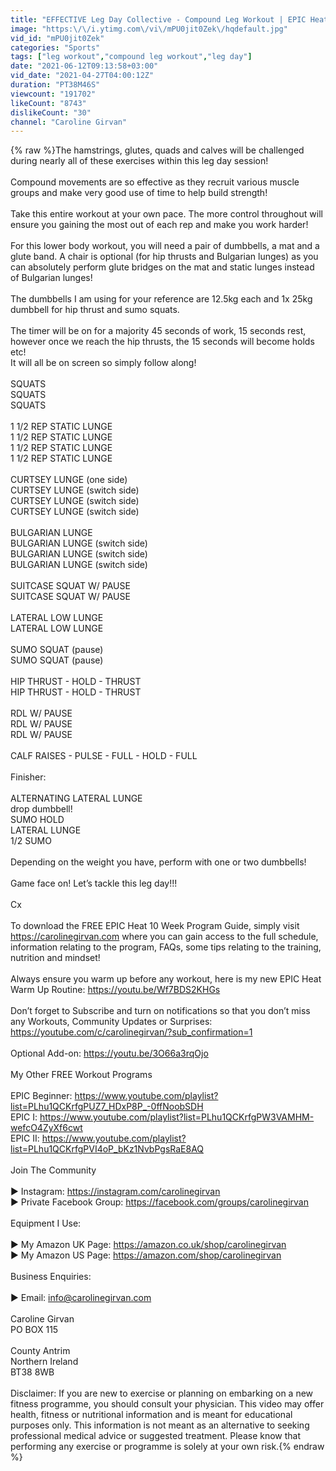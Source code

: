 ```yaml
---
title: "EFFECTIVE Leg Day Collective - Compound Leg Workout | EPIC Heat - Day 17"
image: "https:\/\/i.ytimg.com\/vi\/mPU0jit0Zek\/hqdefault.jpg"
vid_id: "mPU0jit0Zek"
categories: "Sports"
tags: ["leg workout","compound leg workout","leg day"]
date: "2021-06-12T09:13:58+03:00"
vid_date: "2021-04-27T04:00:12Z"
duration: "PT38M46S"
viewcount: "191702"
likeCount: "8743"
dislikeCount: "30"
channel: "Caroline Girvan"
---
```

{% raw %}The hamstrings, glutes, quads and calves will be challenged during nearly all of these exercises within this leg day session! <br /><br />Compound movements are so effective as they recruit various muscle groups and make very good use of time to help build strength!<br /><br />Take this entire workout at your own pace. The more control throughout will ensure you gaining the most out of each rep and make you work harder!<br /><br />For this lower body workout, you will need a pair of dumbbells, a mat and a glute band. A chair is optional (for hip thrusts and Bulgarian lunges) as you can absolutely perform glute bridges on the mat and static lunges instead of Bulgarian lunges! <br /><br />The dumbbells I am using for your reference are 12.5kg each and 1x 25kg dumbbell for hip thrust and sumo squats.<br /><br />The timer will be on for a majority 45 seconds of work, 15 seconds rest, however once we reach the hip thrusts, the 15 seconds will become holds etc!<br />It will all be on screen so simply follow along! <br /><br />SQUATS<br />SQUATS<br />SQUATS<br /><br />1 1/2 REP STATIC LUNGE<br />1 1/2 REP STATIC LUNGE<br />1 1/2 REP STATIC LUNGE<br />1 1/2 REP STATIC LUNGE<br /><br />CURTSEY LUNGE (one side)<br />CURTSEY LUNGE (switch side)<br />CURTSEY LUNGE (switch side)<br />CURTSEY LUNGE (switch side)<br /><br />BULGARIAN LUNGE <br />BULGARIAN LUNGE (switch side)<br />BULGARIAN LUNGE (switch side)<br />BULGARIAN LUNGE (switch side)<br /><br />SUITCASE SQUAT W/ PAUSE<br />SUITCASE SQUAT W/ PAUSE<br /><br />LATERAL LOW LUNGE<br />LATERAL LOW LUNGE<br /><br />SUMO SQUAT (pause)<br />SUMO SQUAT (pause)<br /><br />HIP THRUST - HOLD - THRUST<br />HIP THRUST - HOLD - THRUST<br /><br />RDL W/ PAUSE<br />RDL W/ PAUSE<br />RDL W/ PAUSE<br /><br />CALF RAISES - PULSE - FULL - HOLD - FULL<br /><br />Finisher: <br /><br />ALTERNATING LATERAL LUNGE<br />drop dumbbell! <br />SUMO HOLD<br />LATERAL LUNGE<br />1/2 SUMO <br /><br />Depending on the weight you have, perform with one or two dumbbells! <br /><br />Game face on! Let’s tackle this leg day!!! <br /><br />Cx<br /><br />To download the FREE EPIC Heat 10 Week Program Guide, simply visit <a rel="nofollow" target="blank" href="https://carolinegirvan.com">https://carolinegirvan.com</a> where you can gain access to the full schedule, information relating to the program, FAQs, some tips relating to the training, nutrition and mindset! <br /><br />Always ensure you warm up before any workout, here is my new EPIC Heat Warm Up Routine: <a rel="nofollow" target="blank" href="https://youtu.be/Wf7BDS2KHGs">https://youtu.be/Wf7BDS2KHGs</a><br /><br />Don’t forget to Subscribe and turn on notifications so that you don’t miss any Workouts, Community Updates or Surprises: <a rel="nofollow" target="blank" href="https://youtube.com/c/carolinegirvan/?sub_confirmation=1">https://youtube.com/c/carolinegirvan/?sub_confirmation=1</a><br /><br />Optional Add-on: <a rel="nofollow" target="blank" href="https://youtu.be/3O66a3rqOjo">https://youtu.be/3O66a3rqOjo</a><br /><br />My Other FREE Workout Programs<br /><br />EPIC Beginner: <a rel="nofollow" target="blank" href="https://www.youtube.com/playlist?list=PLhu1QCKrfgPUZ7_HDxP8P_-0ffNoobSDH">https://www.youtube.com/playlist?list=PLhu1QCKrfgPUZ7_HDxP8P_-0ffNoobSDH</a><br />EPIC I: <a rel="nofollow" target="blank" href="https://www.youtube.com/playlist?list=PLhu1QCKrfgPW3VAMHM-wefcO4ZyXf6cwt">https://www.youtube.com/playlist?list=PLhu1QCKrfgPW3VAMHM-wefcO4ZyXf6cwt</a><br />EPIC II: <a rel="nofollow" target="blank" href="https://www.youtube.com/playlist?list=PLhu1QCKrfgPVI4oP_bKz1NvbPgsRaE8AQ">https://www.youtube.com/playlist?list=PLhu1QCKrfgPVI4oP_bKz1NvbPgsRaE8AQ</a><br /><br />Join The Community<br /><br />▶ Instagram: <a rel="nofollow" target="blank" href="https://instagram.com/carolinegirvan">https://instagram.com/carolinegirvan</a><br />▶ Private Facebook Group: <a rel="nofollow" target="blank" href="https://facebook.com/groups/carolinegirvan">https://facebook.com/groups/carolinegirvan</a><br /><br />Equipment I Use:<br /><br />▶ My Amazon UK Page: <a rel="nofollow" target="blank" href="https://amazon.co.uk/shop/carolinegirvan">https://amazon.co.uk/shop/carolinegirvan</a><br />▶ My Amazon US Page: <a rel="nofollow" target="blank" href="https://amazon.com/shop/carolinegirvan">https://amazon.com/shop/carolinegirvan</a><br /><br />Business Enquiries:<br /><br />▶ Email: info@carolinegirvan.com<br /><br />Caroline Girvan <br />PO BOX 115<br /><br />County Antrim <br />Northern Ireland <br />BT38 8WB<br /><br />Disclaimer: If you are new to exercise or planning on embarking on a new fitness programme, you should consult your physician. This video may offer health, fitness or nutritional information and is meant for educational purposes only. This information is not meant as an alternative to seeking professional medical advice or suggested treatment. Please know that performing any exercise or programme is solely at your own risk.{% endraw %}
